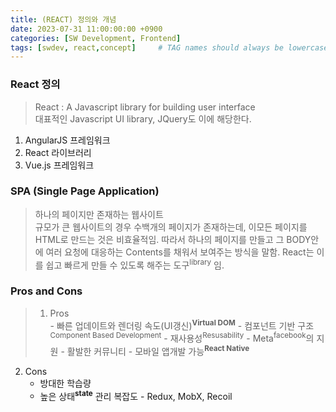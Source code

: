 ```yaml
---
title: (REACT) 정의와 개념
date: 2023-07-31 11:00:00:00 +0900
categories: [SW Development, Frontend]
tags: [swdev, react,concept]     # TAG names should always be lowercase
--- 
```


### React 정의
> React : A Javascript library for building user interface <br>
대표적인 Javascript UI library, JQuery도 이에 해당한다.<br>
1. AngularJS 프레임워크
2. React 라이브러리
3. Vue.js 프레임워크

### SPA (Single Page Application)
> 하나의 페이지만 존재하는 웹사이트<br>
규모가 큰 웹사이트의 경우 수백개의 페이지가 존재하는데, 이모든 페이지를 
HTML로 만드는 것은 비효율적임. 따라서 하나의 페이지를 만들고 그 BODY안에
여러 요청에 대응하는 Contents를 채워서 보여주는 방식을 말함.
React는 이를 쉽고 빠르게 만들 수 있도록 해주는 도구<sup>library</sup> 임.

### Pros and Cons
> 1. Pros <br>
     - 빠른 업데이트와 렌더링 속도(UI갱신)<sup>**Virtual DOM**</sup>
     - 컴포넌트 기반 구조<sup>Component Based Development</sup>
     - 재사용성<sup>Resusability</sup>
     - Meta<sup>facebook</sup>의 지원
     - 활발한 커뮤니티
     - 모바일 앱개발 가능<sup>**React Native**</sup>
  2. Cons
     - 방대한 학습량
     - 높은 상태<sup>**state**</sup> 관리 복잡도 - Redux, MobX, Recoil